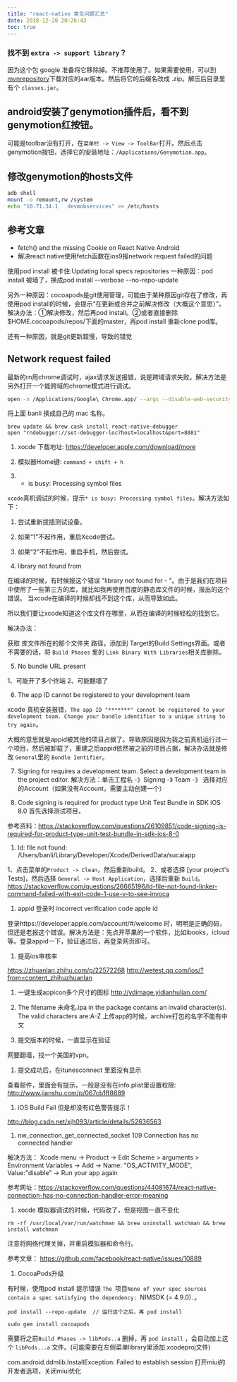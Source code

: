 ```yaml
---
title: "react-native 常见问题汇总"
date: 2018-12-20 20:26:43
toc: true
---
```


### 找不到 `extra -> support library`？

因为这个包 google 准备将它移除掉。不推荐使用了。如果需要使用，可以到[mvnrepository](http://www.mvnrepository.com/artifact/com.android.support/support-v4?repo=google)下载对应的aar版本。然后将它的后缀名改成 .zip。解压后目录里有个 `classes.jar`。

## android安装了genymotion插件后，看不到genymotion红按钮。

可能是toolbar没有打开，在`菜单栏 -> View -> ToolBar`打开。然后点击genymotion按钮，选择它的安装地址：`/Applications/Genymotion.app`。

## 修改genymotion的hosts文件

```bash
adb shell
mount -o remount,rw /system
echo "10.71.34.1   devmobservices" >> /etc/hosts
```


## 参考文章

- fetch() and the missing Cookie on React Native Android
- 解决react native使用fetch函数在ios9报network request failed的问题


使用pod install
被卡住:Updating local specs repositories
一种原因：pod install 被墙了，换成pod install --verbose --no-repo-update

另外一种原因：cocoapods是git使用管理，可能由于某种原因git存在了修改，再使用pod install的时候，会提示“在更新或合并之前解决修改（大概这个意思）”。解决办法：①解决修改，然后再pod install。②或者直接删除$HOME.cocoapods/repos/下面的master，再pod install 重新clone pod库。

还有一种原因，就是git更新超慢，导致的错觉


## Network request failed

最新的rn用chrome调试时，ajax请求发送报错，说是跨域请求失败。解决方法是另外打开一个能跨域的chrome模式进行调试。

```bash
open -n /Applications/Google\ Chrome.app/ --args --disable-web-security  --user-data-dir=/Users/banli/MyChromeDevUserData/
```

将上面 banli 换成自己的 mac 名称。

```
brew update && brew cask install react-native-debugger
open "rndebugger://set-debugger-loc?host=localhost&port=8081"
```

1. xocde 下载地址: https://developer.apple.com/download/more

2. 模拟器Home键: `command + shift + h`

3. * is busy: Processing symbol files

`xcode`真机调试的时候，提示`* is busy: Processing symbol files`。解决方法如下：
1. 尝试重新拔插测试设备。 
2. 如果“1”不起作用，重启Xcode尝试。 
3. 如果“2”不起作用，重启手机，然后尝试。

4. library not found from 

在编译的时候，有时候报这个错误 "library not found for - "。由于是我们在项目中使用了一些第三方的库，就比如我再使用百度的静态库文件的时候，报出的这个错误。
当xcode在编译的时候却找不到这个库，从而导致如此。

所以我们要让xcode知道这个库文件在哪里，从而在编译的时候轻松的找到它。

解决办法：

获取 库文件所在的那个文件夹 路径，添加到 Target的Build Settings界面。或者不需要的话，将 `Build Phases` 里的 `Link Binary With Libraries`相关库删除。

5. No bundle URL present

1、可能开了多个终端
2、可能翻墙了

6. The app ID cannot be registered to your development team

xcode 真机安装报错，`The app ID "*******" cannot be registered to your development team. Change your bundle identifier to a unique string to try again`。

大概的意思就是appid被其他的项目占据了。导致原因是因为我之前真机运行过一个项目，然后被卸载了，重建之后appid依然被之前的项目占据，解决办法就是修改 `General`里的 `Bundle Ientifier`。

7. Signing for requires a development team. Select a development team in the project editor.
解决方法：单击工程名 -》Signing -》 Team -》 选择对应的Account（如果没有Account，需要主动创建一个）

1. Code signing is required for product type Unit Test Bundle in SDK iOS 8.0
首先选择测试项目，

参考资料：https://stackoverflow.com/questions/26109851/code-signing-is-required-for-product-type-unit-test-bundle-in-sdk-ios-8-0

1. ld: file not found: /Users/banli/Library/Developer/Xcode/DerivedData/sucaiapp

1、点击菜单的`Product -> Clean`，然后重新build。
2、或者选择 [your project's Tests]，然后选择 `General -> Host Application`，选择后重新 `Build`。
https://stackoverflow.com/questions/26665196/ld-file-not-found-linker-command-failed-with-exit-code-1-use-v-to-see-invoca

1. appid 登录时 incorrect verification code apple id

登录https://developer.apple.com/account/#/welcome 时，明明是正确的码，但还是老报这个错误。解决方法是：先点开苹果的一个软件，比如ibooks，icloud等。登录appid一下，验证通过后，再登录网页即可。

1. 提高ios审核率

https://zhuanlan.zhihu.com/p/22572268
http://wetest.qq.com/ios/?from=content_zhihuzhuanlan


1. 一键生成appicon多个尺寸的图标
http://ydimage.yidianhulian.com/ 

1. The filename 未命名.ipa in the package contains an invalid character(s). The valid characters are:A-Z
上传app的时候，archive打包的名字不能有中文

1. 提交版本的时候，一直显示在验证

网要翻墙，找一个美国的vpn。

1. 提交成功后，在itunesconnect 里面没有显示

查看邮件，里面会有提示，一般是没有在info.plist里设置权限: http://www.jianshu.com/p/067cb1ff8689

1. iOS Build Fail 但是却没有红色警告提示！

http://blog.csdn.net/xjh093/article/details/52636563

1. nw_connection_get_connected_socket 109 Connection has no connected handler

解决方法： Xcode menu -> Product -> Edit Scheme  > arguments >  Environment Variables -> Add -> Name: "OS_ACTIVITY_MODE", Value:"disable" -> Run your app again 

参考网址：https://stackoverflow.com/questions/44081674/react-native-connection-has-no-connection-handler-error-meaning

1. xocde 模拟器调试的时候，代码改了，但是视图一直不变化

```
rm -rf /usr/local/var/run/watchman && brew uninstall watchman && brew install watchman
```

注意将网络代理关掉，并重启模拟器和命令行。

参考文章： https://github.com/facebook/react-native/issues/10889

1. CocoaPods升级

有时候，使用pod install 提示错误 `The `项目`None of your spec sources contain a spec satisfying the dependency: `NIMSDK (= 4.9.0)`.`。

```
pod install --repo-update  // 运行这个之后，再 pod install

sudo gem install cocoapods
```

需要将之前`Build Phases -> libPods..a` 删掉，再 `pod install` ，会自动加上这个 `libPods...a` 文件。(可能需要在左侧菜单library里添加.xcodeproj文件)


com.android.ddmlib.InstallException: Failed to establish session
打开miui的开发者选项，关闭miui优化

